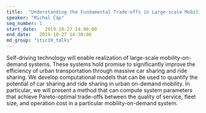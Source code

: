 ```yaml
---
title:  "Understanding the Fundamental Trade-offs in Large-scale Mobility-on-demand Systems"
speaker: "Michal Čáp"
seq_number: 1
start_date:   2019-10-27 14:00:00
end_date:   2019-10-27 14:30:00
md_group: "itsc19_talks"
---
```


Self-driving technology will enable realization of large-scale mobility-on-demand systems. These systems hold promise to significantly improve the efficiency of urban transportation through massive car sharing and ride sharing. We develop computational models that can be used to quantify the potential of car sharing and ride sharing in urban on-demand mobility. In particular, we will present a method that can compute system parameters that achieve Pareto-optimal trade-offs between the quality of service, fleet size, and operation cost in a particular mobility-on-demand system. 
